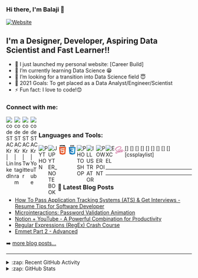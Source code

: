 ### Hi there, I'm Balaji 👋

[![Website](https://1.bp.blogspot.com/-yZB-7JlYqeA/YQp1qV8FGaI/AAAAAAAAACM/w841A3w2YLw3q3kKun4DnChtGQYrs3j4QCLcBGAsYHQ/s16000/wda.png)](https://balajimummidi.github.io/)

## I'm a Designer, Developer, Aspiring Data Scientist and Fast Learner!!

- 🔭 I just launched my personal website: [Career Build]
- 🌱 I’m currently learning Data Science 😁
- 👯 I’m looking for a transition into Data Science field 😇
- 🥅 2021 Goals: To get placed as a Data Analyst/Engineer/Scientist
- ⚡ Fun fact: I love to code!😊

### Connect with me:

[<img align="left" alt="codeSTACKr | LinkedIn" width="22px" src="https://1.bp.blogspot.com/-cp7pjKnX6bY/YQqB4VppHwI/AAAAAAAAADE/o19egdVOW0AOPGEILGXv44_eO_YK36zMgCLcBGAsYHQ/s320/linkedin_logo_icon_170234.png" />][linkedin]
[<img align="left" alt="codeSTACKr | Instagram" width="22px" src="https://1.bp.blogspot.com/-uTRpQBjSZmQ/YQqAMf8LFoI/AAAAAAAAACc/8_0O5P3t204U_7FRn41lQ13v1Q5pG4iKQCLcBGAsYHQ/s320/1-13590_instagram-logo-insta-logo-png-transparent-background-clipart.png" />][instagram]
[<img align="left" alt="codeSTACKr | Twitter" width="22px" src="https://1.bp.blogspot.com/-RfiSudTf-Qc/YQqANR8vBTI/AAAAAAAAACo/_t_AUy422AQd71MiwA4-UYkq4IvxLBg6gCLcBGAsYHQ/s0/twitter-icon-circle-blue-logo-0902F48837-seeklogo.com.png" />][twitter]
[<img align="left" alt="codeSTACKr | YouTube" width="22px" src="https://1.bp.blogspot.com/-dprRK4QOFeM/YQqAMA2YDLI/AAAAAAAAACk/JkbTbvsTmOkq_0wiUbaYLCFg8zgr-7-3wCLcBGAsYHQ/s2048/2560px-YouTube_full-color_icon_%25282017%2529.svg.png" />][youtube]


<br />

### Languages and Tools:

[<img align="left" alt="PYTHON" width="26px" src="https://1.bp.blogspot.com/-otjvQwyC6ho/YQqHPNoqpqI/AAAAAAAAADM/JgNXNuYMSZ48C6prtcJvejlOTGBfL088wCLcBGAsYHQ/s320/2048px-Python-logo-notext.svg.png" />]
[<img align="left" alt="JUPYTER_NOTEBOOK" width="26px" src="https://1.bp.blogspot.com/-5mW5WIDVM8E/YQqH-kYzz7I/AAAAAAAAADU/0My-_IUAVrEYcEj-vAK6KsjJQ2iaOA_qQCLcBGAsYHQ/s320/1200px-Jupyter_logo.svg.png" />]
[<img align="left" alt="HTML5" width="26px" src="https://raw.githubusercontent.com/github/explore/80688e429a7d4ef2fca1e82350fe8e3517d3494d/topics/html/html.png" />]
[<img align="left" alt="CSS3" width="26px" src="https://raw.githubusercontent.com/github/explore/80688e429a7d4ef2fca1e82350fe8e3517d3494d/topics/css/css.png" />]
[<img align="left" alt="PHOTOSHOP" width="26px" src="https://1.bp.blogspot.com/-8MpnDj1y1JY/YQqH_4HKRGI/AAAAAAAAADg/ZWe1D4pguT8nscP2LsaehBraDsJgBJvLACLcBGAsYHQ/s320/photoshop-logo-3.png" />]
[<img align="left" alt="ILLUSTRATOR" width="26px" src="https://1.bp.blogspot.com/-NMYSMYhAJpQ/YQqICIlrWLI/AAAAAAAAADk/nNjDbLPygw0llz4huSUn-HtqPPSlB7LMwCLcBGAsYHQ/s320/492px-Illustrator_CC_icon.png" />]
[<img align="left" alt="POWERPOINT" width="26px" src="https://1.bp.blogspot.com/-CXqqN6tZZ6s/YQqH-uDgflI/AAAAAAAAADY/p_UapcfmfZwrVwxvaxV74K93uWrk7WizQCLcBGAsYHQ/s320/Microsoft_PowerPoint_2013-2019_logo.svg.png" />]
[<img align="left" alt="EXCEL" width="26px" src="https://1.bp.blogspot.com/-o5TZ4-eJFZE/YQqH-qCKFEI/AAAAAAAAADc/50uBhUfyhIYqoTOSTU_KIXKRTOMTDve7wCLcBGAsYHQ/s320/Microsoft_Excel_2013-2019_logo.svg.png" />]
[<img align="left" alt="Sass" width="26px" src="https://raw.githubusercontent.com/github/explore/80688e429a7d4ef2fca1e82350fe8e3517d3494d/topics/sass/sass.png" />][cssplaylist]
<br />
<br />

---

---

### 📕 Latest Blog Posts

<!-- BLOG-POST-LIST:START -->
- [How To Pass Application Tracking Systems (ATS) & Get Interviews - Resume Tips for Software Developer](https://dev.to/codestackr/how-to-pass-application-tracking-systems-ats-get-interviews-resume-tips-for-software-developer-4bmo)
- [Microinteractions: Password Validation Animation](https://dev.to/codestackr/microinteractions-password-validation-animation-5629)
- [Notion + YouTube - A Powerful Combination for Productivity](https://dev.to/codestackr/notion-youtube-a-powerful-combination-for-productivity-1def)
- [Regular Expressions (RegEx) Crash Course](https://dev.to/codestackr/regular-expressions-regex-crash-course-248n)
- [Emmet Part 2 - Advanced](https://dev.to/codestackr/emmet-part-2-advanced-4c65)
<!-- BLOG-POST-LIST:END -->

➡️ [more blog posts...](https://codestackr.com)

---

<details>
  <summary>:zap: Recent GitHub Activity</summary>
  
<!--START_SECTION:activity-->
1. ❌ Closed PR [#11](https://github.com/codeSTACKr/free-developer-resources/pull/11) in [codeSTACKr/free-developer-resources](https://github.com/codeSTACKr/free-developer-resources)
2. 🗣 Commented on [#11](https://github.com/codeSTACKr/free-developer-resources/issues/11) in [codeSTACKr/free-developer-resources](https://github.com/codeSTACKr/free-developer-resources)
3. 🎉 Merged PR [#10](https://github.com/codeSTACKr/free-developer-resources/pull/10) in [codeSTACKr/free-developer-resources](https://github.com/codeSTACKr/free-developer-resources)
4. 🎉 Merged PR [#12](https://github.com/codeSTACKr/free-developer-resources/pull/12) in [codeSTACKr/free-developer-resources](https://github.com/codeSTACKr/free-developer-resources)
5. 🗣 Commented on [#1](https://github.com/codeSTACKr/portfolio-sass/issues/1) in [codeSTACKr/portfolio-sass](https://github.com/codeSTACKr/portfolio-sass)
<!--END_SECTION:activity-->

</details>

<details>
  <summary>:zap: GitHub Stats</summary>

  <img align="left" alt="codeSTACKr's GitHub Stats" src="https://github-readme-stats.codestackr.vercel.app/api?username=codeSTACKr&show_icons=true&hide_border=true" />

</details>

[twitter]: https://twitter.com/balajimummidi
[youtube]: https://www.youtube.com/channel/UCvxIRi1jlNL98M9NOXQyd4w
[instagram]: https://www.instagram.com/balajiprince99/
[linkedin]: https://www.linkedin.com/in/balaji-mummidi-21018a143/



